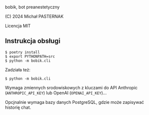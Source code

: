 bobik, bot preanestetyczny

(C) 2024 Michał PASTERNAK

Licencja MIT

Instrukcja obsługi
------------------

```shell
$ poetry install
$ export PYTHONPATH=src
$ python -m bobik.cli
```

Zadziała też:
```shell
$ python -m bobik.cli
```

Wymaga zmiennych srodowiskowych z kluczami do API Anthropic (``ANTHROPIC_API_KEY``) lub 
OpenAI (``OPENAI_API_KEY``)...

Opcjnalnie wymaga bazy danych PostgreSQL, gdzie może zapisywać historię chat. 
